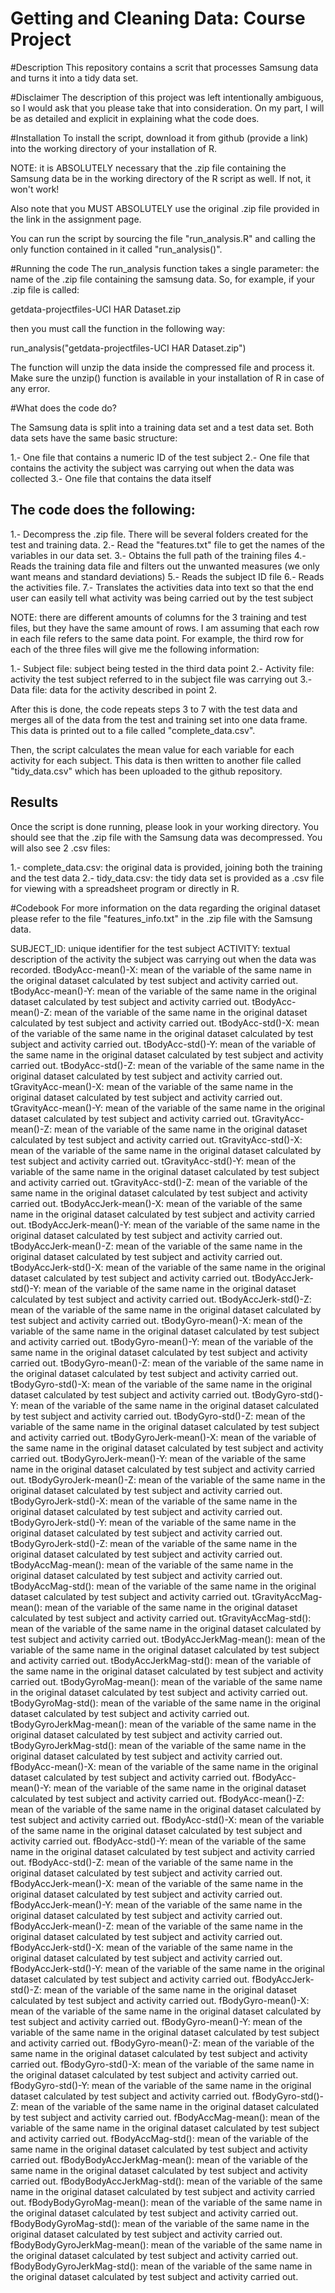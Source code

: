 Getting and Cleaning Data: Course Project
=========================================

#Description
This repository contains a scrit that processes Samsung data and turns it into a tidy data set.

#Disclaimer
The description of this project was left intentionally ambiguous, so I would ask that you please take that into consideration. On my part, I will be as detailed and explicit in explaining what the code does.

#Installation
To install the script, download it from github (provide a link) into the working directory of your installation of R.

NOTE: it is ABSOLUTELY necessary that the .zip file containing the Samsung data be in the working directory of the R script as well. If not, it won't work!

Also note that you MUST ABSOLUTELY use the original .zip file provided in the link in the assignment page.

You can run the script by sourcing the file "run_analysis.R" and calling the only function contained in it called "run_analysis()".

#Running the code
The run_analysis function takes a single parameter: the name of the .zip file containing the samsung data. So, for example, if your .zip file is called:

getdata-projectfiles-UCI HAR Dataset.zip

then you must call the function in the following way:

run_analysis("getdata-projectfiles-UCI HAR Dataset.zip")

The function will unzip the data inside the compressed file and process it. Make sure the unzip() function is available in your installation of R in case of any error.


#What does the code do?

The Samsung data is split into a training data set and a test data set. Both data sets have the same basic structure:

1.- One file that contains a numeric ID of the test subject
2.- One file that contains the activity the subject was carrying out when the data was collected
3.- One file that contains the data itself

## The code does the following:

1.- Decompress the .zip file. There will be several folders created for the test and training data.
2.- Read the "features.txt" file to get the names of the variables in our data set.
3.- Obtains the full path of the training files
4.- Reads the training data file and filters out the unwanted measures (we only want means and standard deviations)
5.- Reads the subject ID file
6.- Reads the activities file.
7.- Translates the activities data into text so that the end user can easily tell what activity was being carried out by the test subject

NOTE: there are different amounts of columns for the 3 training and test files, but they have the same amount of rows. I am assuming that each row in each file refers to the same data point. For example, the third row for each of the three files will give me the following information:

1.- Subject file: subject being tested in the third data point
2.- Activity file: activity the test subject referred to in the subject file was carrying out
3.- Data file: data for the activity described in point 2.

After this is done, the code repeats steps 3 to 7 with the test data and merges all of the data from the test and training set into one data frame. This data is printed out to a file called "complete_data.csv".

Then, the script calculates the mean value for each variable for each activity for each subject. This data is then written to another file called "tidy_data.csv" which has been uploaded to the github repository.


## Results
Once the script is done running, please look in your working directory. You should see that the .zip file with the Samsung data was decompressed. You will also see 2 .csv files:

1.- complete_data.csv: the original data is provided, joining both the training and the test data
2.- tidy_data.csv: the tidy data set is provided as a .csv file for viewing with a spreadsheet program or directly in R.

#Codebook
For more information on the data regarding the original dataset please refer to the file "features_info.txt" in the .zip file with the Samsung data.

SUBJECT_ID: unique identifier for the test subject
ACTIVITY: textual description of the activity the subject was carrying out when the data was recorded.
tBodyAcc-mean()-X: mean of the variable of the same name in the original dataset calculated by test subject and activity carried out.
tBodyAcc-mean()-Y: mean of the variable of the same name in the original dataset calculated by test subject and activity carried out.
tBodyAcc-mean()-Z: mean of the variable of the same name in the original dataset calculated by test subject and activity carried out.
tBodyAcc-std()-X: mean of the variable of the same name in the original dataset calculated by test subject and activity carried out.
tBodyAcc-std()-Y: mean of the variable of the same name in the original dataset calculated by test subject and activity carried out.
tBodyAcc-std()-Z: mean of the variable of the same name in the original dataset calculated by test subject and activity carried out.
tGravityAcc-mean()-X: mean of the variable of the same name in the original dataset calculated by test subject and activity carried out.
tGravityAcc-mean()-Y: mean of the variable of the same name in the original dataset calculated by test subject and activity carried out.
tGravityAcc-mean()-Z: mean of the variable of the same name in the original dataset calculated by test subject and activity carried out.
tGravityAcc-std()-X: mean of the variable of the same name in the original dataset calculated by test subject and activity carried out.
tGravityAcc-std()-Y: mean of the variable of the same name in the original dataset calculated by test subject and activity carried out.
tGravityAcc-std()-Z: mean of the variable of the same name in the original dataset calculated by test subject and activity carried out.
tBodyAccJerk-mean()-X: mean of the variable of the same name in the original dataset calculated by test subject and activity carried out.
tBodyAccJerk-mean()-Y: mean of the variable of the same name in the original dataset calculated by test subject and activity carried out.
tBodyAccJerk-mean()-Z: mean of the variable of the same name in the original dataset calculated by test subject and activity carried out.
tBodyAccJerk-std()-X: mean of the variable of the same name in the original dataset calculated by test subject and activity carried out.
tBodyAccJerk-std()-Y: mean of the variable of the same name in the original dataset calculated by test subject and activity carried out.
tBodyAccJerk-std()-Z: mean of the variable of the same name in the original dataset calculated by test subject and activity carried out.
tBodyGyro-mean()-X: mean of the variable of the same name in the original dataset calculated by test subject and activity carried out.
tBodyGyro-mean()-Y: mean of the variable of the same name in the original dataset calculated by test subject and activity carried out.
tBodyGyro-mean()-Z: mean of the variable of the same name in the original dataset calculated by test subject and activity carried out.
tBodyGyro-std()-X: mean of the variable of the same name in the original dataset calculated by test subject and activity carried out.
tBodyGyro-std()-Y: mean of the variable of the same name in the original dataset calculated by test subject and activity carried out.
tBodyGyro-std()-Z: mean of the variable of the same name in the original dataset calculated by test subject and activity carried out.
tBodyGyroJerk-mean()-X: mean of the variable of the same name in the original dataset calculated by test subject and activity carried out.
tBodyGyroJerk-mean()-Y: mean of the variable of the same name in the original dataset calculated by test subject and activity carried out.
tBodyGyroJerk-mean()-Z: mean of the variable of the same name in the original dataset calculated by test subject and activity carried out.
tBodyGyroJerk-std()-X: mean of the variable of the same name in the original dataset calculated by test subject and activity carried out.
tBodyGyroJerk-std()-Y: mean of the variable of the same name in the original dataset calculated by test subject and activity carried out.
tBodyGyroJerk-std()-Z: mean of the variable of the same name in the original dataset calculated by test subject and activity carried out.
tBodyAccMag-mean(): mean of the variable of the same name in the original dataset calculated by test subject and activity carried out.
tBodyAccMag-std(): mean of the variable of the same name in the original dataset calculated by test subject and activity carried out.
tGravityAccMag-mean(): mean of the variable of the same name in the original dataset calculated by test subject and activity carried out.
tGravityAccMag-std(): mean of the variable of the same name in the original dataset calculated by test subject and activity carried out.
tBodyAccJerkMag-mean(): mean of the variable of the same name in the original dataset calculated by test subject and activity carried out.
tBodyAccJerkMag-std(): mean of the variable of the same name in the original dataset calculated by test subject and activity carried out.
tBodyGyroMag-mean(): mean of the variable of the same name in the original dataset calculated by test subject and activity carried out.
tBodyGyroMag-std(): mean of the variable of the same name in the original dataset calculated by test subject and activity carried out.
tBodyGyroJerkMag-mean(): mean of the variable of the same name in the original dataset calculated by test subject and activity carried out.
tBodyGyroJerkMag-std(): mean of the variable of the same name in the original dataset calculated by test subject and activity carried out.
fBodyAcc-mean()-X: mean of the variable of the same name in the original dataset calculated by test subject and activity carried out.
fBodyAcc-mean()-Y: mean of the variable of the same name in the original dataset calculated by test subject and activity carried out.
fBodyAcc-mean()-Z: mean of the variable of the same name in the original dataset calculated by test subject and activity carried out.
fBodyAcc-std()-X: mean of the variable of the same name in the original dataset calculated by test subject and activity carried out.
fBodyAcc-std()-Y: mean of the variable of the same name in the original dataset calculated by test subject and activity carried out.
fBodyAcc-std()-Z: mean of the variable of the same name in the original dataset calculated by test subject and activity carried out.
fBodyAccJerk-mean()-X: mean of the variable of the same name in the original dataset calculated by test subject and activity carried out.
fBodyAccJerk-mean()-Y: mean of the variable of the same name in the original dataset calculated by test subject and activity carried out.
fBodyAccJerk-mean()-Z: mean of the variable of the same name in the original dataset calculated by test subject and activity carried out.
fBodyAccJerk-std()-X: mean of the variable of the same name in the original dataset calculated by test subject and activity carried out.
fBodyAccJerk-std()-Y: mean of the variable of the same name in the original dataset calculated by test subject and activity carried out.
fBodyAccJerk-std()-Z: mean of the variable of the same name in the original dataset calculated by test subject and activity carried out.
fBodyGyro-mean()-X: mean of the variable of the same name in the original dataset calculated by test subject and activity carried out.
fBodyGyro-mean()-Y: mean of the variable of the same name in the original dataset calculated by test subject and activity carried out.
fBodyGyro-mean()-Z: mean of the variable of the same name in the original dataset calculated by test subject and activity carried out.
fBodyGyro-std()-X: mean of the variable of the same name in the original dataset calculated by test subject and activity carried out.
fBodyGyro-std()-Y: mean of the variable of the same name in the original dataset calculated by test subject and activity carried out.
fBodyGyro-std()-Z: mean of the variable of the same name in the original dataset calculated by test subject and activity carried out.
fBodyAccMag-mean(): mean of the variable of the same name in the original dataset calculated by test subject and activity carried out.
fBodyAccMag-std(): mean of the variable of the same name in the original dataset calculated by test subject and activity carried out.
fBodyBodyAccJerkMag-mean(): mean of the variable of the same name in the original dataset calculated by test subject and activity carried out.
fBodyBodyAccJerkMag-std(): mean of the variable of the same name in the original dataset calculated by test subject and activity carried out.
fBodyBodyGyroMag-mean(): mean of the variable of the same name in the original dataset calculated by test subject and activity carried out.
fBodyBodyGyroMag-std(): mean of the variable of the same name in the original dataset calculated by test subject and activity carried out.
fBodyBodyGyroJerkMag-mean(): mean of the variable of the same name in the original dataset calculated by test subject and activity carried out.
fBodyBodyGyroJerkMag-std(): mean of the variable of the same name in the original dataset calculated by test subject and activity carried out.
